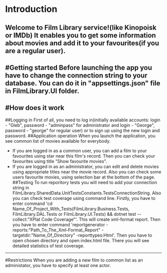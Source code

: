 # Introduction
Welcome to **Film Library** service!(like Kinopoisk or IMDb) 
It enables you to get some information about movies and add it to your favourites(if you are a regular user).
---

#Getting started
Before launching the app you have to change the connection string to your database. 
You can do it in "appsettings.json" file in FilmLibrary.UI folder.
---

#How does it work
---
##Logging in
First of all, you need to log in(initially available accounts: login - "Gleb", password - "adminpass" for administrator 
and login - "George", password - "george" for regular user) or to sign up using the new login and password.
##Application operation
When you launch the application, you see common list of movies available for everybody. 
- If you are logged in as a common user,
you can add a film to your favourites using star near this film's record. Then you can check your favourites using title "Show favourite movies".
- If you are logged in as an administrator,
you can edit and delete movies using appropriate titles near the movie record.
Also you can check some users favourite movies, using selection bar at the bottom of the page.
##Testing
To run reporitory tests you will need to add your connection string in FilmLibrary.SharedData.UnitTestsConstants.TestsConnectionString.
Also you can check test coverage using command line. Firstly, you have to enter command 'cd Name_Of_Project_With_Tests(FilmLibrary.Business.Tests, 
FilmLibrary.DAL.Tests or FilmLibrary.UI.Tests) && dotnet test --collect:"XPlat Code Coverage"'. This will create xml-format report. 
Then you have to enter command 'reportgenerator -reports:"Path_To_The_Xml-Format_Report" -targetdir:"Name_Of_Directory" -reporttypes:Html'.
Then you have to open chosen directory and open index.html file. There you will see detailed statistics of test coverage.
---

#Restrictions
When you are adding a new film to common list as an administator, you have to specify at least one actor.